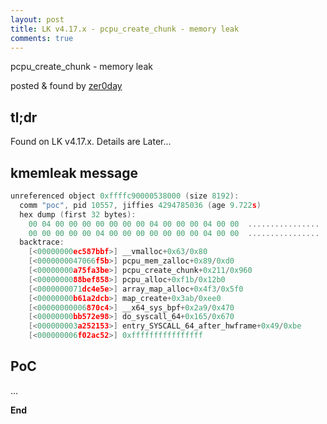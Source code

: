 ```yaml
---
layout: post
title: LK v4.17.x - pcpu_create_chunk - memory leak
comments: true
---
```


pcpu_create_chunk - memory leak

posted & found by [zer0day](https://kozistr.github.io/)

## tl;dr

Found on LK v4.17.x. Details are Later...

## kmemleak message

```c
unreferenced object 0xffffc90000538000 (size 8192):
  comm "poc", pid 10557, jiffies 4294785036 (age 9.722s)
  hex dump (first 32 bytes):
    00 04 00 00 00 00 00 00 00 04 00 00 00 04 00 00  ................
    00 00 00 00 00 04 00 00 00 00 00 00 00 04 00 00  ................
  backtrace:
    [<00000000ec587bbf>] __vmalloc+0x63/0x80
    [<0000000047066f5b>] pcpu_mem_zalloc+0x89/0xd0
    [<00000000a75fa3be>] pcpu_create_chunk+0x211/0x960
    [<0000000088bef858>] pcpu_alloc+0xf1b/0x12b0
    [<0000000071dc4e5e>] array_map_alloc+0x4f3/0x5f0
    [<00000000b61a2dcb>] map_create+0x3ab/0xee0
    [<00000000006870c4>] __x64_sys_bpf+0x2a9/0x470
    [<00000000bb572e98>] do_syscall_64+0x165/0x670
    [<000000003a252153>] entry_SYSCALL_64_after_hwframe+0x49/0xbe
    [<000000006f02ac52>] 0xffffffffffffffff
```

## PoC

...

**End**
